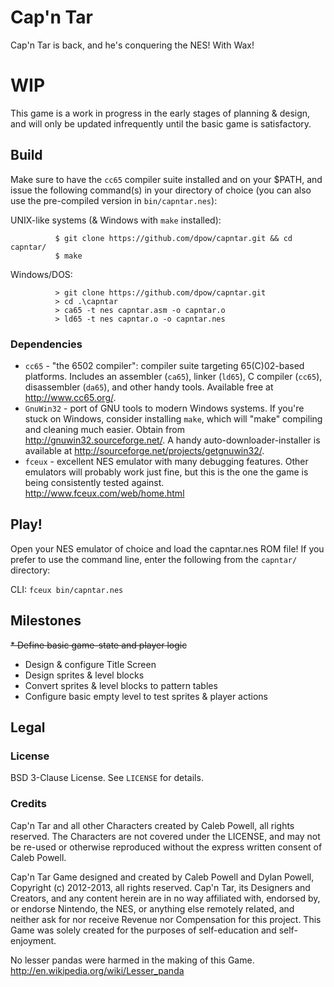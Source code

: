 Cap'n Tar
=========

Cap'n Tar is back, and he's conquering the NES! With Wax!

# WIP

This game is a work in progress in the early stages of planning & design, and will only be updated infrequently until the basic game is satisfactory.

Build
-----

Make sure to have the `cc65` compiler suite installed and on your $PATH, and issue the following command(s) in your directory of choice (you can also use the pre-compiled version in `bin/capntar.nes`):

UNIX-like systems (& Windows with `make` installed):  

              $ git clone https://github.com/dpow/capntar.git && cd capntar/
              $ make

Windows/DOS:  

              > git clone https://github.com/dpow/capntar.git
              > cd .\capntar
              > ca65 -t nes capntar.asm -o capntar.o
              > ld65 -t nes capntar.o -o capntar.nes

### Dependencies
* `cc65` - "the 6502 compiler":  compiler suite targeting 65(C)02-based platforms. Includes an assembler (`ca65`), linker (`ld65`), C compiler (`cc65`), disassembler (`da65`), and other handy tools. Available free at http://www.cc65.org/.
* `GnuWin32` - port of GNU tools to modern Windows systems. If you're stuck on Windows, consider installing `make`, which will "make" compiling and cleaning much easier. Obtain from http://gnuwin32.sourceforge.net/. A handy auto-downloader-installer is available at http://sourceforge.net/projects/getgnuwin32/.
* `fceux` - excellent NES emulator with many debugging features. Other emulators will probably work just fine, but this is the one the game is being consistently tested against. http://www.fceux.com/web/home.html

Play!
-----
Open your NES emulator of choice and load the capntar.nes ROM file! If you prefer to use the command line, enter the following from the `capntar/` directory:

CLI:  `fceux bin/capntar.nes`

Milestones
----------
~~* Define basic game-state and player logic~~
* Design & configure Title Screen
* Design sprites & level blocks
* Convert sprites & level blocks to pattern tables
* Configure basic empty level to test sprites & player actions

Legal
-----

### License

BSD 3-Clause License. See `LICENSE` for details.

### Credits

Cap'n Tar and all other Characters created by Caleb Powell, all rights reserved. The Characters are not covered under the LICENSE, and may not be re-used or otherwise reproduced without the express written consent of Caleb Powell.

Cap'n Tar Game designed and created by Caleb Powell and Dylan Powell, Copyright (c) 2012-2013, all rights reserved.
Cap'n Tar, its Designers and Creators, and any content herein are in no way affiliated with, endorsed by, or endorse Nintendo, the NES, or anything else remotely related, and neither ask for nor receive Revenue nor Compensation for this project. This Game was solely created for the purposes of self-education and self-enjoyment.

No lesser pandas were harmed in the making of this Game. http://en.wikipedia.org/wiki/Lesser_panda
